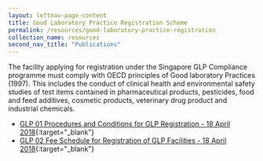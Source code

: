```yaml
---
layout: leftnav-page-content
title: Good Laboratory Practice Registration Scheme
permalink: /resources/good-laboratory-practice-registration
collection_name: resources
second_nav_title: "Publications"
---
```


The facility applying for registration under the Singapore GLP Compliance programme must comply with OECD principles of Good laboratory Practices (1997).  This includes the conduct of clinical health and environmental safety studies of test items contained in pharmaceutical products, pesticides, food and feed additives, cosmetic products, veterinary drug product and industrial chemicals.

* [GLP 01 Procedures and Conditions for GLP Registration - 18 April 2018](/files/glp/Good%20Lab%20Practice/GLP01%20Procedures%20and%20Conditions%20for%20GLP%20Registration_18%20April%202018.pdf){:target="_blank"}
* [GLP 02 Fee Schedule for Registration of GLP Facilities - 18 April 2018](/files/glp/Good%20Lab%20Practice/GLP02%20GLP%20Fee%20structure_18%20April%202018.pdf){:target="_blank"}
